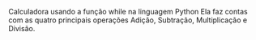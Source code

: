 Calculadora usando a função while na linguagem Python
Ela faz contas com as quatro principais operações
Adição, Subtração, Multiplicação e Divisão.
